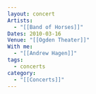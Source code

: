 ```yaml
---
layout: concert
Artists:
  - "[[Band of Horses]]"
Dates: 2010-03-16
Venue: "[[Ogden Theater]]"
With me:
  - "[[Andrew Hagen]]"
tags:
  - concerts
category:
  - "[[Concerts]]"
---
```

